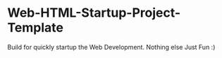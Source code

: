 # Web-HTML-Startup-Project-Template
Build for quickly startup the Web Development. Nothing else Just Fun :)
